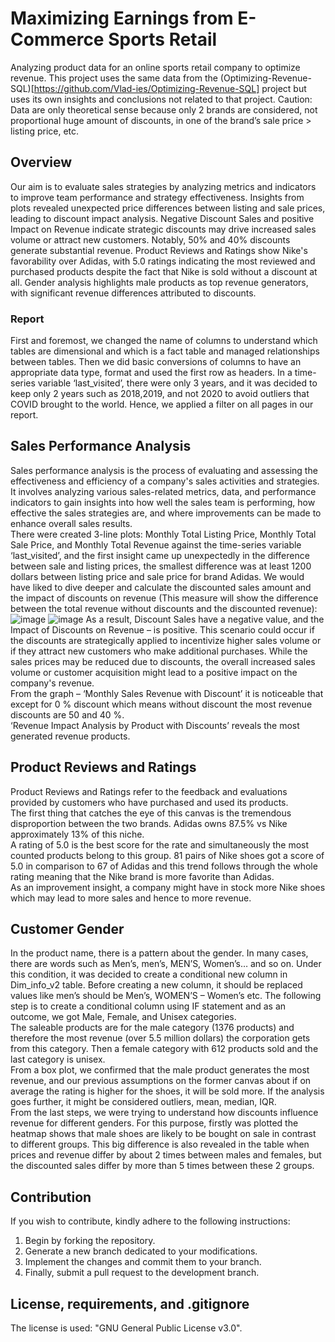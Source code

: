 # Maximizing Earnings from E-Commerce Sports Retail
Analyzing product data for an online sports retail company to optimize revenue. This project uses the same data from the (Optimizing-Revenue-SQL)[https://github.com/Vlad-ies/Optimizing-Revenue-SQL] project but uses its own insights and conclusions not related to that project. Caution: Data are only theoretical sense because only 2 brands are considered, not proportional huge amount of discounts, in one of the brand’s sale price > listing price, etc. <br />
## Overview
Our aim is to evaluate sales strategies by analyzing metrics and indicators to improve team performance and strategy effectiveness. Insights from plots revealed unexpected price differences between listing and sale prices, leading to discount impact analysis. Negative Discount Sales and positive Impact on Revenue indicate strategic discounts may drive increased sales volume or attract new customers. Notably, 50% and 40% discounts generate substantial revenue. Product Reviews and Ratings show Nike's favorability over Adidas, with 5.0 ratings indicating the most reviewed and purchased products despite the fact that Nike is sold without a discount at all. Gender analysis highlights male products as top revenue generators, with significant revenue differences attributed to discounts. <br />
### Report
First and foremost, we changed the name of columns to understand which tables are dimensional and which is a fact table and managed relationships between tables. Then we did basic conversions of columns to have an appropriate data type, format and used the first row as headers. In a time-series variable ‘last_visited’, there were only 3 years, and it was decided to keep only 2 years such as 2018,2019, and not 2020 to avoid outliers that COVID brought to the world. Hence, we applied a filter on all pages in our report. <br /> 
## Sales Performance Analysis
Sales performance analysis is the process of evaluating and assessing the effectiveness and efficiency of a company's sales activities and strategies. It involves analyzing various sales-related metrics, data, and performance indicators to gain insights into how well the sales team is performing, how effective the sales strategies are, and where improvements can be made to enhance overall sales results. <br /> 
There were created 3-line plots: Monthly Total Listing Price, Monthly Total Sale Price, and Monthly Total Revenue against the time-series variable ‘last_visited’, and the first insight came up unexpectedly in the difference between sale and listing prices, the smallest difference was at least 1200 dollars between listing price and sale price for brand Adidas. We would have liked to dive deeper and calculate the discounted sales amount and the impact of discounts on revenue (This measure will show the difference between the total revenue without discounts and the discounted revenue):
![image](https://github.com/Vlad-ies/Optimizing-Revenue-Power-BI/assets/125284353/b2413922-2c32-40ee-acc3-a1ef71bbcc27)
![image](https://github.com/Vlad-ies/Optimizing-Revenue-Power-BI/assets/125284353/dccf7e23-183b-4104-a723-50c90e4a62a1)
As a result, Discount Sales have a negative value, and the Impact of Discounts on Revenue – is positive. This scenario could occur if the discounts are strategically applied to incentivize higher sales volume or if they attract new customers who make additional purchases. While the sales prices may be reduced due to discounts, the overall increased sales volume or customer acquisition might lead to a positive impact on the company's revenue. <br />
From the graph – ‘Monthly Sales Revenue with Discount’ it is noticeable that except for 0 % discount which means without discount the most revenue discounts are 50 and 40 %. <br />
‘Revenue Impact Analysis by Product with Discounts’ reveals the most generated revenue products.  <br />
## Product Reviews and Ratings
Product Reviews and Ratings refer to the feedback and evaluations provided by customers who have purchased and used its products. <br />
The first thing that catches the eye of this canvas is the tremendous disproportion between the two brands. Adidas owns 87.5% vs Nike approximately 13% of this niche.  <br />
A rating of 5.0 is the best score for the rate and simultaneously the most counted products belong to this group. 81 pairs of Nike shoes got a score of 5.0 in comparison to 67 of Adidas and this trend follows through the whole rating meaning that the Nike brand is more favorite than Adidas.  <br />
As an improvement insight, a company might have in stock more Nike shoes which may lead to more sales and hence to more revenue. <br />
## Customer Gender
In the product name, there is a pattern about the gender. In many cases, there are words such as Men’s, men’s, MEN’S, Women’s… and so on. Under this condition, it was decided to create a conditional new column in Dim_info_v2 table. Before creating a new column, it should be replaced values like men’s should be Men’s, WOMEN’S – Women’s etc. The following step is to create a conditional column using IF statement and as an outcome, we got Male, Female, and Unisex categories. <br />
The saleable products are for the male category (1376 products) and therefore the most revenue (over 5.5 million dollars) the corporation gets from this category. Then a female category with 612 products sold and the last category is unisex.  <br />
From a box plot, we confirmed that the male product generates the most revenue, and our previous assumptions on the former canvas about if on average the rating is higher for the shoes, it will be sold more. If the analysis goes further, it might be considered outliers, mean, median, IQR. <br />
From the last steps, we were trying to understand how discounts influence revenue for different genders. For this purpose, firstly was plotted the heatmap shows that male shoes are likely to be bought on sale in contrast to different groups. This big difference is also revealed in the table when prices and revenue differ by about 2 times between males and females, but the discounted sales differ by more than 5 times between these 2 groups. <br />
## Contribution
If you wish to contribute, kindly adhere to the following instructions:
1. Begin by forking the repository.
2. Generate a new branch dedicated to your modifications.
3. Implement the changes and commit them to your branch.
4. Finally, submit a pull request to the development branch.
## License, requirements, and .gitignore
The license is used: "GNU General Public License v3.0".
